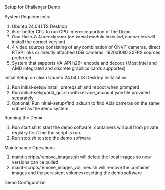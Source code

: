 Setup for Challenger Demo

System Requirements:

1) Ubuntu 24.04 LTS Desktop
2) i5 or better CPU to run CPU inference portion of the Demo
3) One Hailo-8 AI accelerator (no kernel module installed, our scripts will install the correct version)
4) 4 video sources consisting of any combination of ONVIF cameras, direct RTSP links or directly attached USB cameras. 1920x1080 30FPS sources preferred.
5) System that supports VA-API h264 encode and decode (Most Intel and AMD integrated and discrete graphics cards supported)  

Initial Setup on clean Ubuntu 24.04 LTS Desktop Installation

1) Run initial-setup/install_prereqs.sh and reboot when  prompted
2) Run initial-setup/add_gcr.sh with service_account.json file provided separately
3) Optional: Run initial-setup/find_axis.sh to find Axis cameras on the same subnet as the demo system

Running the Demo

1) Run start.sh to start the demo software, containers will pull from private registry first time the script is run.
2) Run stop.sh to stop the demo software

Maintenance Operations

1) maint-scripts/remove_images.sh will delete the local images so new versions can be pulled
2) maint-scripts/remove_images_volumes.sh will remove the container images and the persistent volumes resetting the demo software

Demo Configuration

<Coming Soon>
